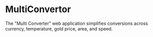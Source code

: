 # MultiConvertor
The "Multi Converter" web application simplifies conversions across currency, temperature, gold price, area, and speed.
